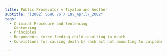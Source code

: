 ```yaml
---
title: Public Prosecutor v Tiyatun and Another
subtitle: "[2002] SGHC 76 / 18\_April\_2002"
tags:
  - Criminal Procedure and Sentencing
  - Sentencing
  - Principles
  - Respondents force feeding child resulting in death
  - Convictions for causing death by rash act not amounting to culpable homicide

---
```


